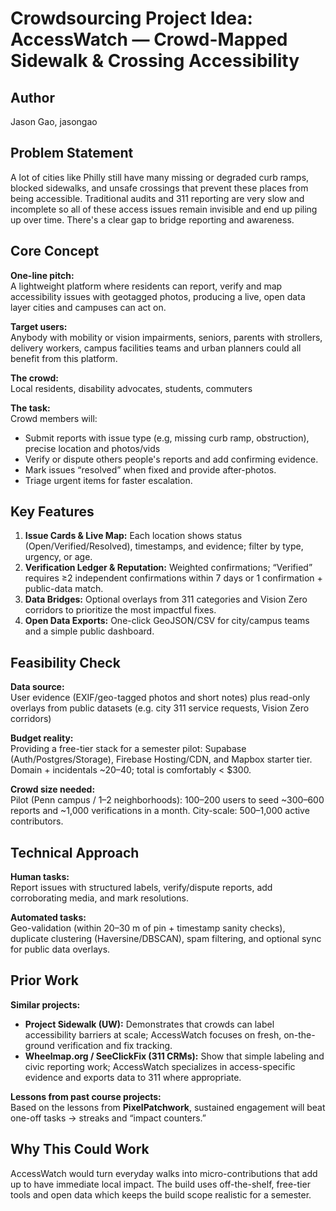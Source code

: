 # Crowdsourcing Project Idea: AccessWatch — Crowd-Mapped Sidewalk & Crossing Accessibility

## Author
Jason Gao, jasongao

## Problem Statement
A lot of cities like Philly still have many missing or degraded curb ramps, blocked sidewalks, and unsafe crossings that prevent these places from being accessible. Traditional audits and 311 reporting are very slow and incomplete so all of these access issues remain invisible and end up piling up over time. There's a clear gap to bridge reporting and awareness.

## Core Concept
**One-line pitch:**  
A lightweight platform where residents can report, verify and map accessibility issues with geotagged photos, producing a live, open data layer cities and campuses can act on.

**Target users:**  
Anybody with mobility or vision impairments, seniors, parents with strollers, delivery workers, campus facilities teams and urban planners could all benefit from this platform.

**The crowd:**  
Local residents, disability advocates, students, commuters

**The task:**  
Crowd members will:
- Submit reports with issue type (e.g, missing curb ramp, obstruction), precise location and photos/vids 
- Verify or dispute others people's reports and add confirming evidence.
- Mark issues “resolved” when fixed and provide after-photos.
- Triage urgent items for faster escalation.

## Key Features
1. **Issue Cards & Live Map:** Each location shows status (Open/Verified/Resolved), timestamps, and evidence; filter by type, urgency, or age.
2. **Verification Ledger & Reputation:** Weighted confirmations; “Verified” requires ≥2 independent confirmations within 7 days or 1 confirmation + public-data match.
3. **Data Bridges:** Optional overlays from 311 categories and Vision Zero corridors to prioritize the most impactful fixes.
4. **Open Data Exports:** One-click GeoJSON/CSV for city/campus teams and a simple public dashboard.

## Feasibility Check
**Data source:**  
User evidence (EXIF/geo-tagged photos and short notes) plus read-only overlays from public datasets (e.g. city 311 service requests, Vision Zero corridors)

**Budget reality:**  
Providing a free-tier stack for a semester pilot: Supabase (Auth/Postgres/Storage), Firebase Hosting/CDN, and Mapbox starter tier. Domain + incidentals ~$20–$40; total is comfortably < $300.

**Crowd size needed:**  
Pilot (Penn campus / 1–2 neighborhoods): 100–200 users to seed ~300–600 reports and ~1,000 verifications in a month. City-scale: 500–1,000 active contributors.

## Technical Approach
**Human tasks:**  
Report issues with structured labels, verify/dispute reports, add corroborating media, and mark resolutions.

**Automated tasks:**  
Geo-validation (within 20–30 m of pin + timestamp sanity checks), duplicate clustering (Haversine/DBSCAN), spam filtering, and optional sync for public data overlays.

## Prior Work
**Similar projects:**
- **Project Sidewalk (UW):** Demonstrates that crowds can label accessibility barriers at scale; AccessWatch focuses on fresh, on-the-ground verification and fix tracking.
- **Wheelmap.org / SeeClickFix (311 CRMs):** Show that simple labeling and civic reporting work; AccessWatch specializes in access-specific evidence and exports data to 311 where appropriate.

**Lessons from past course projects:**  
Based on the lessons from **PixelPatchwork**, sustained engagement will beat one-off tasks → streaks and “impact counters.”  

## Why This Could Work
AccessWatch would turn everyday walks into micro-contributions that add up to have immediate local impact. The build uses off-the-shelf, free-tier tools and open data which keeps the build scope realistic for a semester.
